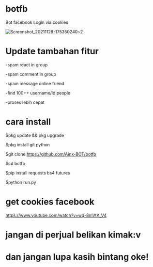 # botfb
Bot facebook Login via cookies

![Screenshot_20211128-175350240~2](https://user-images.githubusercontent.com/52388234/143765212-69574e84-89ee-4c61-9466-f1c207f4a822.jpg)

# Update tambahan fitur
-spam react in group

-spam comment in group

-spam message online friend

-find 100++ username/id people

-proses lebih cepat

# cara install
$pkg update && pkg upgrade

$pkg install git python

$git clone https://github.com/Ainx-BOT/botfb

$cd botfb

$pip install requests bs4 futures

$python run.py

# get cookies facebook
https://www.youtube.com/watch?v=wq-8mVtK_V4

# jangan di perjual belikan kimak:v
# dan jangan lupa kasih bintang oke!
